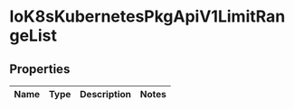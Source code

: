 
# IoK8sKubernetesPkgApiV1LimitRangeList

## Properties
Name | Type | Description | Notes
------------ | ------------- | ------------- | -------------



